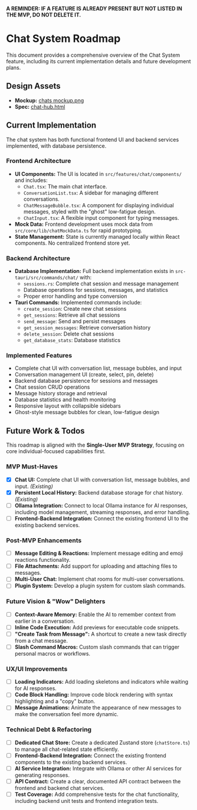 **A REMINDER: IF A FEATURE IS ALREADY PRESENT BUT NOT LISTED IN THE MVP, DO NOT DELETE IT.**

# Chat System Roadmap

This document provides a comprehensive overview of the Chat System feature, including its current implementation details and future development plans.

## Design Assets

- **Mockup:** [chats mockup.png](../../design/mockups/chats%20mockup.png)
- **Spec:** [chat-hub.html](../../design/specs/chat-hub.html)

## Current Implementation

The chat system has both functional frontend UI and backend services implemented, with database persistence.

### Frontend Architecture

- **UI Components:** The UI is located in `src/features/chat/components/` and includes:
    - `Chat.tsx`: The main chat interface.
    - `ConversationList.tsx`: A sidebar for managing different conversations.
    - `ChatMessageBubble.tsx`: A component for displaying individual messages, styled with the "ghost" low-fatigue design.
    - `ChatInput.tsx`: A flexible input component for typing messages.
- **Mock Data:** Frontend development uses mock data from `src/core/lib/chatMockData.ts` for rapid prototyping.
- **State Management:** State is currently managed locally within React components. No centralized frontend store yet.

### Backend Architecture

- **Database Implementation:** Full backend implementation exists in `src-tauri/src/commands/chat/` with:
    - `sessions.rs`: Complete chat session and message management
    - Database operations for sessions, messages, and statistics
    - Proper error handling and type conversion
- **Tauri Commands:** Implemented commands include:
    - `create_session`: Create new chat sessions
    - `get_sessions`: Retrieve all chat sessions
    - `send_message`: Send and persist messages
    - `get_session_messages`: Retrieve conversation history
    - `delete_session`: Delete chat sessions
    - `get_database_stats`: Database statistics

### Implemented Features

- Complete chat UI with conversation list, message bubbles, and input
- Conversation management UI (create, select, pin, delete)
- Backend database persistence for sessions and messages
- Chat session CRUD operations
- Message history storage and retrieval
- Database statistics and health monitoring
- Responsive layout with collapsible sidebars
- Ghost-style message bubbles for clean, low-fatigue design

## Future Work & Todos

This roadmap is aligned with the **Single-User MVP Strategy**, focusing on core individual-focused capabilities first.

### MVP Must-Haves

- [x] **Chat UI:** Complete chat UI with conversation list, message bubbles, and input. *(Existing)*
- [x] **Persistent Local History:** Backend database storage for chat history. *(Existing)*
- [ ] **Ollama Integration:** Connect to local Ollama instance for AI responses, including model management, streaming responses, and error handling.
- [ ] **Frontend-Backend Integration:** Connect the existing frontend UI to the existing backend services.

### Post-MVP Enhancements

- [ ] **Message Editing & Reactions:** Implement message editing and emoji reactions functionality.
- [ ] **File Attachments:** Add support for uploading and attaching files to messages.
- [ ] **Multi-User Chat:** Implement chat rooms for multi-user conversations.
- [ ] **Plugin System:** Develop a plugin system for custom slash commands.

### Future Vision & "Wow" Delighters

- [ ] **Context-Aware Memory:** Enable the AI to remember context from earlier in a conversation.
- [ ] **Inline Code Execution:** Add previews for executable code snippets.
- [ ] **"Create Task from Message":** A shortcut to create a new task directly from a chat message.
- [ ] **Slash Command Macros:** Custom slash commands that can trigger personal macros or workflows.

### UX/UI Improvements

- [ ] **Loading Indicators:** Add loading skeletons and indicators while waiting for AI responses.
- [ ] **Code Block Handling:** Improve code block rendering with syntax highlighting and a "copy" button.
- [ ] **Message Animations:** Animate the appearance of new messages to make the conversation feel more dynamic.

### Technical Debt & Refactoring

- [ ] **Dedicated Chat Store:** Create a dedicated Zustand store (`chatStore.ts`) to manage all chat-related state efficiently.
- [ ] **Frontend-Backend Integration:** Connect the existing frontend components to the existing backend services.
- [ ] **AI Service Integration:** Integrate with Ollama or other AI services for generating responses.
- [ ] **API Contract:** Create a clear, documented API contract between the frontend and backend chat services.
- [ ] **Test Coverage:** Add comprehensive tests for the chat functionality, including backend unit tests and frontend integration tests. 